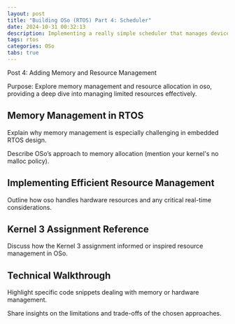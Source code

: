 ```yaml
---
layout: post
title: "Building OSo (RTOS) Part 4: Scheduler"
date: 2024-10-31 00:32:13
description: Implementing a really simple scheduler that manages device hardware.
tags: rtos
categories: OSo
tabs: true
---
```


Post 4: Adding Memory and Resource Management

Purpose: Explore memory management and resource allocation in
oso, providing a deep dive into managing limited resources
effectively.

## Memory Management in RTOS

Explain why memory management is especially challenging in
embedded RTOS design.

Describe OSo’s approach to memory allocation (mention your
kernel's no malloc policy).

## Implementing Efficient Resource Management

Outline how oso handles hardware resources and any critical
real-time considerations.

## Kernel 3 Assignment Reference

Discuss how the Kernel 3 assignment informed or inspired
resource management in OSo.

## Technical Walkthrough

Highlight specific code snippets dealing with memory or
hardware management.

Share insights on the limitations and trade-offs of the chosen
approaches.
